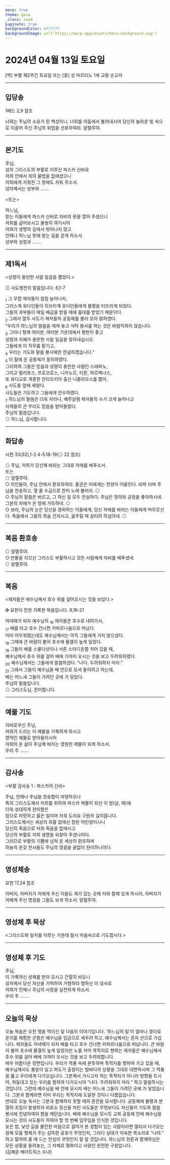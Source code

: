 ```yaml
---
marp: true
theme: gaia
_class: lead
paginate: true
backgroundColor: #ffffff
backgroundImage: url('https://marp.app/assets/hero-background.svg')
---
```


# 2024년 04월 13일 토요일

[백] 부활 제2주간 토요일 또는 [홍] 성 마르티노 1세 교황 순교자  




---

## 입당송

1베드 2,9 참조

너희는 주님의 소유가 된 백성이니, 너희를 어둠에서 불러내시어 당신의 놀라운 빛 속으로 이끌어 주신 주님의 위업을 선포하여라. 알렐루야.  
  


---

## 본기도

주님,  
성자 그리스도의 부활로 이루신 파스카 신비로  
저희 안에서 죄의 율법을 없애셨으니  
저희에게 지워진 그 멍에도 치워 주소서.  
성자께서는 성부와 …….  
  
<또는>  
  
하느님,  
믿는 이들에게 파스카 신비로 자비의 문을 열어 주셨으니  
저희를 굽어보시고 불쌍히 여기시어  
저희가 생명의 길에서 벗어나지 않고  
언제나 하느님 뜻에 맞는 길을 걷게 하소서.  
성부와 성령과 …….  


---

## 제1독서

<성령이 충만한 사람 일곱을 뽑았다.>

▥ 사도행전의 말씀입니다. 6,1-7

<sub>1</sub> 그 무렵 제자들이 점점 늘어나자,  
그리스계 유다인들이 히브리계 유다인들에게 불평을 터뜨리게 되었다.  
그들의 과부들이 매일 배급을 받을 때에 홀대를 받았기 때문이다.  
<sub>2</sub> 그래서 열두 사도가 제자들의 공동체를 불러 모아 말하였다.  
“우리가 하느님의 말씀을 제쳐 놓고 식탁 봉사를 하는 것은 바람직하지 않습니다.  
<sub>3</sub> 그러니 형제 여러분, 여러분 가운데에서 평판이 좋고  
성령과 지혜가 충만한 사람 일곱을 찾아내십시오.  
그들에게 이 직무를 맡기고,  
<sub>4</sub> 우리는 기도와 말씀 봉사에만 전념하겠습니다.”  
<sub>5</sub> 이 말에 온 공동체가 동의하였다.  
그리하여 그들은 믿음과 성령이 충만한 사람인 스테파노,  
그리고 필리포스, 프로코로스, 니카노르, 티몬, 파르메나스,  
또 유다교로 개종한 안티오키아 출신 니콜라오스를 뽑아,  
<sub>6</sub> 사도들 앞에 세웠다.  
사도들은 기도하고 그들에게 안수하였다.  
<sub>7</sub> 하느님의 말씀은 더욱 자라나, 예루살렘 제자들의 수가 크게 늘어나고  
사제들의 큰 무리도 믿음을 받아들였다.  
주님의 말씀입니다.  
◎ 하느님, 감사합니다.  
  


---

## 화답송

시편 33(32),1-2.4-5.18-19(◎ 22 참조)

◎ 주님, 저희가 당신께 바라는 그대로 자애를 베푸소서.  
또는  
◎ 알렐루야.  
○ 의인들아, 주님 안에서 환호하여라. 올곧은 이에게는 찬양이 어울린다. 비파 타며 주님을 찬송하고, 열 줄 수금으로 찬미 노래 불러라. ◎  
○ 주님의 말씀은 바르고, 그 하신 일 모두 진실하다. 주님은 정의와 공정을 좋아하시네. 그분의 자애가 온 땅에 가득하네. ◎  
○ 보라, 주님의 눈은 당신을 경외하는 이들에게, 당신 자애를 바라는 이들에게 머무르신다. 죽음에서 그들의 목숨 건지시고, 굶주릴 때 살리려 하심이네. ◎  
  


---

## 복음 환호송

◎ 알렐루야.  
○ 만물을 지으신 그리스도 부활하시고 모든 사람에게 자비를 베푸셨네.  
◎ 알렐루야.  
  


---

## 복음

<제자들은 예수님께서 호수 위를 걸어오시는 것을 보았다.>

✠ 요한이 전한 거룩한 복음입니다. 6,16-21

저녁때가 되자 예수님의 <sub>16</sub> 제자들은 호수로 내려가서,  
<sub>17</sub> 배를 타고 호수 건너편 카파르나움으로 떠났다.  
이미 어두워졌는데도 예수님께서는 아직 그들에게 가지 않으셨다.  
<sub>18</sub> 그때에 큰 바람이 불어 호수에 물결이 높게 일었다.  
<sub>19</sub> 그들이 배를 스물다섯이나 서른 스타디온쯤 저어 갔을 때,  
예수님께서 호수 위를 걸어 배에 가까이 오시는 것을 보고 두려워하였다.  
<sub>20</sub> 예수님께서는 그들에게 말씀하셨다. “나다. 두려워하지 마라.”  
<sub>21</sub> 그래서 그들이 예수님을 배 안으로 모셔 들이려고 하는데,  
배는 어느새 그들이 가려던 곳에 가 닿았다.  
주님의 말씀입니다.  
◎ 그리스도님, 찬미합니다.  
  


---

## 예물 기도

자비로우신 주님,  
저희가 드리는 이 예물을 거룩하게 하시고  
영적인 제물로 받아들이시어  
저희의 온 삶이 주님께 바치는 영원한 제물이 되게 하소서.  
우리 주 …….  
  


---

## 감사송

<부활 감사송 1 : 파스카의 신비>

주님, 언제나 주님을 찬송함이 마땅하오나  
특히 그리스도께서 저희를 위하여 파스카 제물이 되신 이 밤(날, 때)에  
더욱 성대하게 찬미함은  
참으로 마땅하고 옳은 일이며 저희 도리요 구원의 길이옵니다.  
그리스도께서는 세상의 죄를 없애신 참된 어린양이시니  
당신의 죽음으로 저희 죽음을 없애시고  
당신의 부활로 저희 생명을 되찾아 주셨나이다.  
그러므로 부활의 기쁨에 넘쳐 온 세상이 환호하며  
하늘의 온갖 천사들도 주님의 영광을 끝없이 찬미하나이다.  
  


---

## 영성체송

요한 17,24 참조

아버지, 아버지가 저에게 주신 이들도 제가 있는 곳에 저와 함께 있게 하시어, 아버지가 저에게 주신 영광을 그들도 보게 하소서. 알렐루야.  
  


---

## 영성체 후 묵상

<그리스도와 일치를 이루는 가운데 잠시 마음속으로 기도합시다.>  


---

## 영성체 후 기도

주님,  
이 거룩하신 성체를 받아 모시고 간절히 비오니  
성자께서 당신 자신을 기억하여 거행하라 명하신 이 성사로  
저희가 언제나 주님의 사랑을 실천하게 하소서.  
우리 주 …….  
  


---

## 오늘의 묵상

오늘 복음은 오천 명을 먹이신 일 다음의 이야기입니다. ‘하느님의 일’이 얼마나 경이로운지를 체험한 군중은 예수님을 임금으로 세우려 하고, 예수님께서는 혼자 산으로 가십니다. 제자들도 저녁때가 되자 배를 타고 호수 건너편 카파르나움으로 떠납니다. 큰 바람이 불어 호수에 물결이 높게 일었지만 노를 저어 목적지로 향하는 제자들은 예수님께서 호수 위를 걸어 배에 가까이 오시는 것을 보고 두려워합니다.  
매우 아름다운 장면입니다. 우리가 역풍 속에 분투하며 목적지를 향하여 가고 있을 때, 예수님께서도 풍랑이 일고 파도가 출렁이는 밤바다의 상황을 그대로 대면하시며 그 역풍을 뚫고 우리에게 다가오십니다. 그분께서 가시고자 하는 목적지가 아니라 방향을 트시어, 허둥대고 있는 우리를 향하여 다가오시어 “나다. 두려워하지 마라.” 하고 말씀하시는 것입니다. 그런데 예수님을 배 안에 모시자 배는 어느새 그들이 가려던 곳에 가 닿았습니다. 그분과 함께라면 이미 우리는 목적지에 도달한 것이나 다름없습니다.  
반대로 오늘 독서는 그분과 함께하지 못할 때의 혼란을 묘사합니다. 공동체에 불평과 분열의 조짐이 발생하자 비로소 정신을 차린 사도들은 무엇보다도 자신들이 기도와 말씀 봉사에 전념하여야 함을 깨닫습니다. 배에 예수님을 모시듯 교회 공동체 안에 예수님을 모시는 것이 사도들이 하여야 할 첫 번째 임무임을 인식한 것입니다.  
늦은 밤, 낯선 길을 불안한 마음으로 걸어가 본 경험이 있는 사람이라면 멀리서 다가오는 정체 모를 형체가 주는 섬뜩한 공포가 무엇인지, 그러다 상대가 익숙한 목소리로 “나야.” 하고 말하여 올 때 드는 안심이 무엇인지 잘 알 것입니다. 하느님의 현존과 함께하심은 모든 상황을 돌려놓는, 그 자체로 평화이고 사랑인 완전한 구원입니다.  
(김혜윤 베아트릭스 수녀)  


---